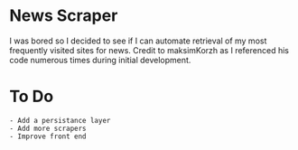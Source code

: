 # News Scraper

I was bored so I decided to see if I can automate retrieval of my most frequently visited sites for news. Credit to maksimKorzh as I referenced his code numerous times during initial development.

# To Do
    - Add a persistance layer
    - Add more scrapers
    - Improve front end

